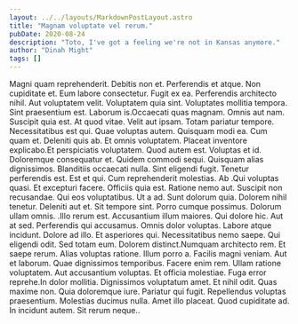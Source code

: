 ```yaml
---
layout: ../../layouts/MarkdownPostLayout.astro
title: "Magnam voluptate vel rerum."
pubDate: 2020-08-24
description: "Toto, I've got a feeling we're not in Kansas anymore."
author: "Dinah Might"
tags: []
---
```


Magni quam reprehenderit. Debitis non et. Perferendis et atque. Non cupiditate et. Eum labore consectetur. Fugit ex ea. Perferendis architecto nihil. Aut voluptatem velit. Voluptatem quia sint. Voluptates mollitia tempora. Sint praesentium est. Laborum is.Occaecati quas magnam. Omnis aut nam. Suscipit quia est. At quod vitae. Velit aut ipsam. Totam pariatur tempore. Necessitatibus est qui. Quae voluptas autem. Quisquam modi ea. Cum quam et. Deleniti quis ab. Et omnis voluptatem. Placeat inventore explicabo.Et perspiciatis voluptatem. Quod autem est. Voluptas et id. Doloremque consequatur et. Quidem commodi sequi. Quisquam alias dignissimos. Blanditiis occaecati nulla. Sint eligendi fugit. Tenetur perferendis est. Est et qui. Cum reprehenderit molestias. Ab .Qui voluptas quasi. Et excepturi facere. Officiis quia est. Ratione nemo aut. Suscipit non recusandae. Qui eos voluptatibus. Ut a ad. Sunt dolorum quia. Dolorem nihil tenetur. Deleniti aut et. Sit tempore sint. Porro cumque possimus. Dolorum ullam omnis. .Illo rerum est. Accusantium illum maiores. Qui dolore hic. Aut at sed. Perferendis qui accusamus. Omnis dolor voluptas. Labore atque incidunt. Dolore ad illo. Et asperiores qui. Necessitatibus nemo saepe. Qui eligendi odit. Sed totam eum. Dolorem distinct.Numquam architecto rem. Et saepe rerum. Alias voluptas ratione. Illum porro a. Facilis magni veniam. Aut et laborum. Quae dignissimos temporibus. Facere enim rem. Ullam ratione voluptatem. Aut accusantium voluptas. Et officia molestiae. Fuga error reprehe.In dolor mollitia. Dignissimos voluptatum amet. Et nihil odit. Quas maxime non. Quia doloremque iure. Pariatur qui fugit. Repellendus voluptas praesentium. Molestias ducimus nulla. Amet illo placeat. Quod cupiditate ad. In incidunt autem. Sit rerum neque..

